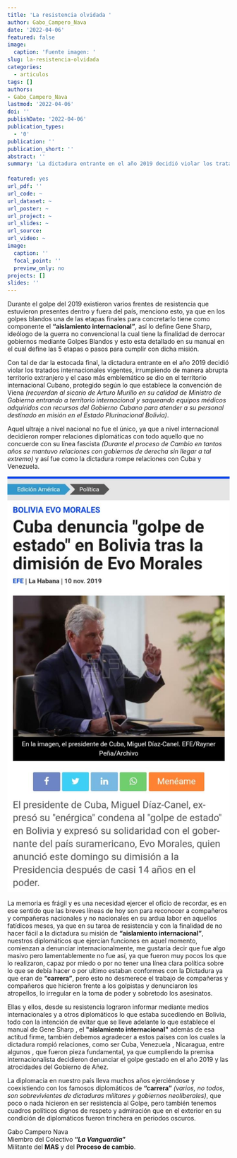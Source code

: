 ```yaml
---
title: 'La resistencia olvidada '
author: Gabo_Campero_Nava
date: '2022-04-06'
featured: false
image:
  caption: 'Fuente imagen: '
slug: la-resistencia-olvidada
categories:
  - articulos
tags: []
authors:
- Gabo_Campero_Nava
lastmod: '2022-04-06'
doi: ''
publishDate: '2022-04-06'
publication_types:
  - '0'
publication: ''
publication_short: ''
abstract: ''
summary: 'La dictadura entrante en el año 2019 decidió violar los tratados internacionales vigentes, irrumpiendo de manera abrupta territorio extranjero y el caso más emblemático se dio en el territorio internacional Cubano,'

featured: yes
url_pdf: ''
url_code: ~
url_dataset: ~
url_poster: ~
url_project: ~
url_slides: ~
url_source: 
url_video: ~
image:
  caption: ''
  focal_point: ''
  preview_only: no
projects: []
slides: ''
---
```


Durante el golpe del 2019 existieron varios frentes de resistencia que estuvieron presentes dentro y fuera del país, menciono esto, ya que en los golpes blandos una de las etapas finales para concretarlo tiene como componente el **“aislamiento internacional”**, así lo define Gene Sharp, ideólogo de la guerra no convencional la cual tiene la finalidad de derrocar gobiernos mediante Golpes Blandos y esto esta detallado en su manual en el cual define las 5 etapas o pasos para cumplir con dicha misión.

Con tal de dar la estocada final, la dictadura entrante en el año 2019 decidió violar los tratados internacionales vigentes, irrumpiendo de manera abrupta territorio extranjero y el caso más emblemático se dio en el territorio internacional Cubano, protegido según lo que establece la convención de Viena *(recuerdan al sicario de Arturo Murillo en su calidad de Ministro de Gobierno entrando a territorio internacional y saqueando equipos médicos adquiridos con recursos del Gobierno Cubano para atender a su personal destinado en misión en el Estado Plurinacional Bolivia)*.

Aquel ultraje a nivel nacional no fue el único, ya que a nivel internacional decidieron romper relaciones diplomáticas con todo aquello que no concuerde con su línea fascista *(Durante el proceso de Cambio en tantos años se mantuvo relaciones con gobiernos de derecha sin llegar a tal extremo)* y así fue como la dictadura rompe relaciones con Cuba y Venezuela.

![](1.jpeg)

La memoria es frágil y es una necesidad ejercer el oficio de recordar, es en ese sentido que las breves líneas de hoy son para reconocer a compañeros y compañeras nacionales y no nacionales en su ardua labor en aquellos fatídicos meses, ya que en su tarea de resistencia y con la finalidad de no hacer fácil a la dictadura su misión de **“aislamiento internacional”**, nuestros diplomáticos que ejercían funciones en aquel momento, comienzan a denunciar internacionalmente, me gustaría decir que fue algo masivo pero lamentablemente no fue así, ya que fueron muy pocos los que lo realizaron, capaz por miedo o por no tener una línea clara política sobre lo que se debía hacer o por ultimo estaban conformes con la Dictadura ya que eran de **“carrera”**, pero esto no desmerece el trabajo de compañeras y compañeros que hicieron frente a los golpistas y denunciaron los atropellos, lo irregular en la toma de poder y sobretodo los asesinatos.

 Ellas y ellos, desde su resistencia lograron informar mediante medios internacionales y a otros diplomáticos lo que estaba sucediendo en Bolivia, todo con la intención de evitar que se lleve adelante lo que establece el manual de Gene Sharp , el **"aislamiento internacional"** además de esa actitud firme, también debemos agradecer a estos países con los cuales la dictadura rompió relaciones, como ser Cuba, Venezuela , Nicaragua, entre algunos , que fueron pieza fundamental, ya que cumpliendo la premisa internacionalista decidieron denunciar el golpe gestado en el año 2019 y las atrocidades del Gobierno de Añez.
 
La diplomacia en nuestro país lleva muchos años ejerciéndose y coexistiendo con los famosos diplomáticos de **“carrera”** *(varios, no todos, son sobrevivientes de dictaduras militares y gobiernos neoliberales)*, que poco o nada hicieron en ser resistencia al Golpe, pero también tenemos cuadros políticos dignos de respeto y admiración que en el exterior en su condición de diplomáticos fueron trinchera en periodos oscuros.

Gabo Campero Nava<br>
Miembro del Colectivo **“*La Vanguardia*”**<br>
Militante del **MAS** y del **Proceso de cambio**.<br>

